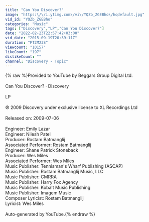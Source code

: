 ```yaml
---
title: "Can You Discover?"
image: "https:\/\/i.ytimg.com\/vi\/YQZb_ZGEBho\/hqdefault.jpg"
vid_id: "YQZb_ZGEBho"
categories: "Music"
tags: ["Discovery","LP","Can You Discover?"]
date: "2022-02-23T22:57:42+03:00"
vid_date: "2015-09-19T20:39:11Z"
duration: "PT2M23S"
viewcount: "10157"
likeCount: "197"
dislikeCount: ""
channel: "Discovery - Topic"
---
```

{% raw %}Provided to YouTube by Beggars Group Digital Ltd.<br /><br />Can You Discover? · Discovery<br /><br />LP<br /><br />℗ 2009 Discovery under exclusive license to XL Recordings Ltd<br /><br />Released on: 2009-07-06<br /><br />Engineer: Emily Lazar<br />Engineer: Nilesh Patel<br />Producer: Rostam Batmanglij<br />Associated  Performer: Rostam Batmanglij<br />Engineer: Shane Patrick Stoneback<br />Producer: Wes Miles<br />Associated  Performer: Wes Miles<br />Music  Publisher: Tennisman's Wharf Publishing (ASCAP)<br />Music  Publisher: Rostam Batmanglij Music, LLC<br />Music  Publisher: CMRRA<br />Music  Publisher: Harry Fox Agency<br />Music  Publisher: Kobalt Music Publishing<br />Music  Publisher: Imagem Music<br />Composer  Lyricist: Rostam Batmanglij<br />Lyricist: Wes Miles<br /><br />Auto-generated by YouTube.{% endraw %}
